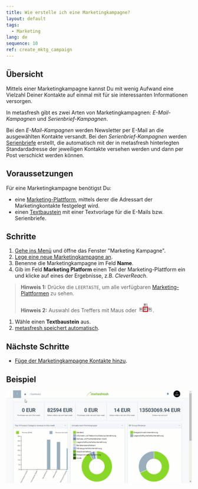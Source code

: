 ```yaml
---
title: Wie erstelle ich eine Marketingkampagne?
layout: default
tags:
  - Marketing
lang: de
sequence: 10
ref: create_mktg_campaign
---
```


## Übersicht
Mittels einer Marketingkampagne kannst Du mit wenig Aufwand eine Vielzahl Deiner Kontakte auf einmal mit für sie interessanten Informationen versorgen.

In metasfresh gibt es zwei Arten von Marketingkampagnen: *E-Mail-Kampagnen* und *Serienbrief-Kampagnen*.

Bei den *E-Mail-Kampagnen* werden Newsletter per E-Mail an die ausgewählten Kontakte versandt. Bei den *Serienbrief-Kampagnen* werden [Serienbriefe](Serienbriefe_erstellen) erstellt, die automatisch mit der in metasfresh hinterlegten Standardadresse der jeweiligen Kontakte versehen werden und dann per Post verschickt werden können.

## Voraussetzungen
Für eine Marketingkampagne benötigst Du:
- eine [Marketing-Plattform](MKTG-Plattform_erstellen), mittels derer die Adressart der Marketingkontakte festgelegt wird.
- einen [Textbaustein](Textbaustein_erstellen) mit einer Textvorlage für die E-Mails bzw. Serienbriefe.

## Schritte
1. [Gehe ins Menü](Menu) und öffne das Fenster "Marketing Kampagne".
1. [Lege eine neue Marketingkampagne an](Neuer_Datensatz_Fenster_Webui).
1. Benenne die Marketingkampagne im Feld **Name**.
1. Gib im Feld **Marketing Platform** einen Teil der Marketing-Plattform ein und klicke auf eines der Ergebnisse, z.B. *CleverReach*.
 >**Hinweis 1:** Drücke die `LEERTASTE`, um alle verfügbaren [Marketing-Plattformen](MKTG-Plattform_erstellen) zu sehen.<br><br>
 >**Hinweis 2:** Auswahl des Treffers mit Maus oder ![](assets/Workflow_Auftrag_Bis_Rechnung_WebUI-73797.png).

1. Wähle einen **Textbaustein** aus.
1. [metasfresh speichert automatisch](Speicheranzeige).

## Nächste Schritte
- [Füge der Marketingkampagne Kontakte hinzu](MKTG-Kampagne_Kontakte_hinzufuegen).

## Beispiel
![](assets/MKTG-Kampagne_erstellen.gif)
